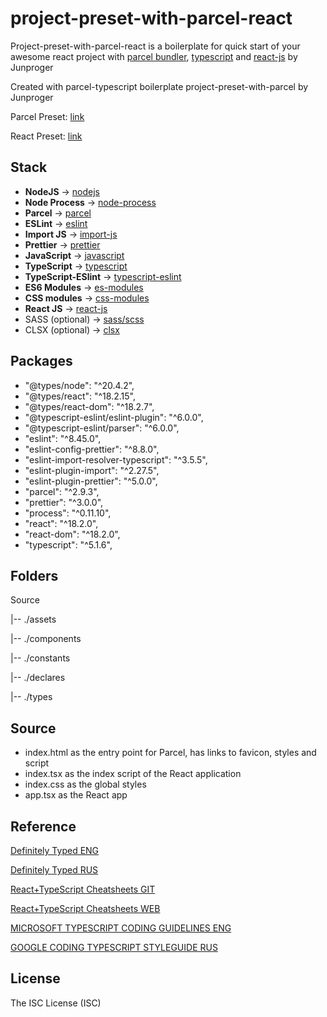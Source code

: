 # project-preset-with-parcel-react

Project-preset-with-parcel-react is a boilerplate for quick start of your awesome react project with [parcel bundler](https://parceljs.org/docs/), [typescript](https://www.typescriptlang.org/docs/) and  [react-js](https://react.dev/reference/react) by Junproger

Created with parcel-typescript boilerplate project-preset-with-parcel by Junproger

Parcel Preset: [link](https://github.com/junproger/project-preset-with-parcel/)

React Preset: [link](https://github.com/junproger/project-preset-with-parcel-react)

## Stack

- **NodeJS** -> [nodejs](https://nodejs.org/en/docs)
- **Node Process** -> [node-process](https://github.com/defunctzombie/node-process)
- **Parcel** -> [parcel](https://parceljs.org/docs/)
- **ESLint** -> [eslint](https://eslint.org/docs/latest/)
- **Import JS** -> [import-js](https://github.com/import-js)
- **Prettier** -> [prettier](https://prettier.io/docs/en/index.html)
- **JavaScript** -> [javascript](https://parceljs.org/languages/javascript/)
- **TypeScript** -> [typescript](https://parceljs.org/languages/typescript/)
- **TypeScript-ESlint** -> [typescript-eslint](https://typescript-eslint.io/getting-started/)
- **ES6 Modules** -> [es-modules](https://parceljs.org/languages/javascript/#es-modules)
- **CSS modules** -> [css-modules](https://parceljs.org/languages/css/#css-modules)
- **React JS** -> [react-js](https://parceljs.org/recipes/react/)
- SASS (optional) -> [sass/scss](https://parceljs.org/languages/sass/)
- CLSX (optional) -> [clsx](https://github.com/lukeed/clsx)

## Packages

- "@types/node": "^20.4.2",
- "@types/react": "^18.2.15",
- "@types/react-dom": "^18.2.7",
- "@typescript-eslint/eslint-plugin": "^6.0.0",
- "@typescript-eslint/parser": "^6.0.0",
- "eslint": "^8.45.0",
- "eslint-config-prettier": "^8.8.0",
- "eslint-import-resolver-typescript": "^3.5.5",
- "eslint-plugin-import": "^2.27.5",
- "eslint-plugin-prettier": "^5.0.0",
- "parcel": "^2.9.3",
- "prettier": "^3.0.0",
- "process": "^0.11.10",
- "react": "^18.2.0",
- "react-dom": "^18.2.0",
- "typescript": "^5.1.6",

## Folders

Source

  |-- ./assets

  |-- ./components

  |-- ./constants

  |-- ./declares

  |-- ./types

## Source

- index.html as the entry point for Parcel, has links to favicon, styles and script
- index.tsx as the index script of the React application
- index.css as the global styles
- app.tsx as the React app

## Reference

[Definitely Typed ENG](https://github.com/DefinitelyTyped/DefinitelyTyped/blob/master/README.md)

[Definitely Typed RUS](https://github.com/DefinitelyTyped/DefinitelyTyped/blob/master/README.ru.md)

[React+TypeScript Cheatsheets GIT](https://github.com/typescript-cheatsheets/react)

[React+TypeScript Cheatsheets WEB](https://react-typescript-cheatsheet.netlify.app/)

[MICROSOFT TYPESCRIPT CODING GUIDELINES ENG](https://github.com/Microsoft/TypeScript/wiki/Coding-guidelines)

[GOOGLE CODING TYPESCRIPT STYLEGUIDE RUS](https://github.com/olegbarabanov/google-typescript-style-guide-ru)

## License

The ISC License (ISC)
